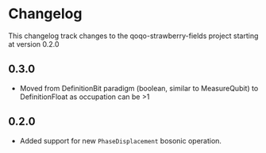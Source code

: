 # Changelog

This changelog track changes to the qoqo-strawberry-fields project starting at version 0.2.0

## 0.3.0

* Moved from DefinitionBit paradigm (boolean, similar to MeasureQubit) to DefinitionFloat as occupation can be >1

## 0.2.0
 
* Added support for new `PhaseDisplacement` bosonic operation.
